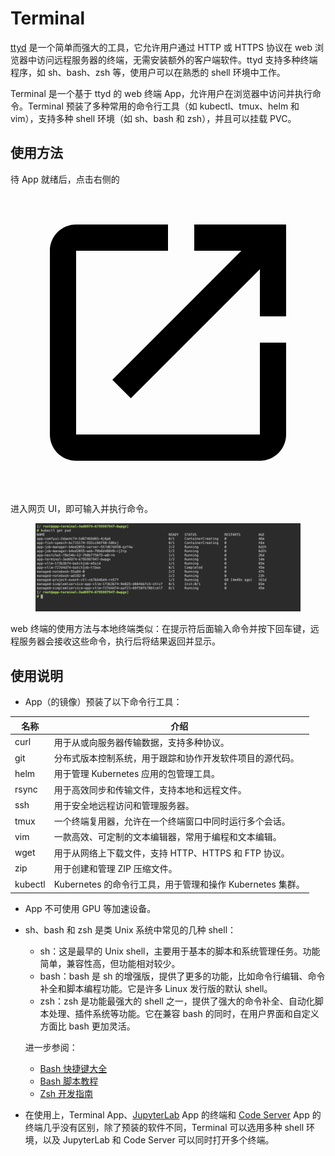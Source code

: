 # Terminal

<a target="_blank" rel="noopener noreferrer" href="https://github.com/tsl0922/ttyd">ttyd</a> 是一个简单而强大的工具，它允许用户通过 HTTP 或 HTTPS 协议在 web 浏览器中访问远程服务器的终端，无需安装额外的客户端软件。ttyd 支持多种终端程序，如 sh、bash、zsh 等，使用户可以在熟悉的 shell 环境中工作。

Terminal 是一个基于 ttyd 的 web 终端 App，允许用户在浏览器中访问并执行命令。Terminal 预装了多种常用的命令行工具（如 kubectl、tmux、helm 和 vim），支持多种 shell 环境（如 sh、bash 和 zsh），并且可以挂载 PVC。

## 使用方法

待 App 就绪后，点击右侧的 <span class="twemoji"><svg class="MuiSvgIcon-root MuiSvgIcon-colorPrimary MuiSvgIcon-fontSizeMedium css-jxtyyz" focusable="false" aria-hidden="true" viewBox="0 0 24 24" data-testid="OpenInNewIcon"><path d="M19 19H5V5h7V3H5c-1.11 0-2 .9-2 2v14c0 1.1.89 2 2 2h14c1.1 0 2-.9 2-2v-7h-2zM14 3v2h3.59l-9.83 9.83 1.41 1.41L19 6.41V10h2V3z"></path></svg></span> 进入网页 UI，即可输入并执行命令。

<figure class="screenshot">
  <img alt="ui-terminal" src="../assets/app/terminal/terminal.png" />
</figure>

web 终端的使用方法与本地终端类似：在提示符后面输入命令并按下回车键，远程服务器会接收这些命令，执行后将结果返回并显示。

## 使用说明

* App（的镜像）预装了以下命令行工具：

| 名称    | 介绍                                                      |
| ------- | --------------------------------------------------------- |
| curl    | 用于从或向服务器传输数据，支持多种协议。                  |
| git     | 分布式版本控制系统，用于跟踪和协作开发软件项目的源代码。  |
| helm    | 用于管理 Kubernetes 应用的包管理工具。                    |
| rsync   | 用于高效同步和传输文件，支持本地和远程文件。              |
| ssh     | 用于安全地远程访问和管理服务器。                          |
| tmux    | 一个终端复用器，允许在一个终端窗口中同时运行多个会话。    |
| vim     | 一款高效、可定制的文本编辑器，常用于编程和文本编辑。      |
| wget    | 用于从网络上下载文件，支持 HTTP、HTTPS 和 FTP 协议。      |
| zip     | 用于创建和管理 ZIP 压缩文件。                             |
| kubectl | Kubernetes 的命令行工具，用于管理和操作 Kubernetes 集群。 |

* App 不可使用 GPU 等加速设备。
* sh、bash 和 zsh 是类 Unix 系统中常见的几种 shell：

    * sh：这是最早的 Unix shell，主要用于基本的脚本和系统管理任务。功能简单，兼容性高，但功能相对较少。
    * bash：bash 是 sh 的增强版，提供了更多的功能，比如命令行编辑、命令补全和脚本编程功能。它是许多 Linux 发行版的默认 shell。
    * zsh：zsh 是功能最强大的 shell 之一，提供了强大的命令补全、自动化脚本处理、插件系统等功能。它在兼容 bash 的同时，在用户界面和自定义方面比 bash 更加灵活。

    进一步参阅：

    * <a target="_blank" rel="noopener noreferrer" href="https://www.runoob.com/w3cnote/bash-shortcut.html">Bash 快捷键大全</a>
    * <a target="_blank" rel="noopener noreferrer" href="https://wangdoc.com/bash/">Bash 脚本教程</a>
    * <a target="_blank" rel="noopener noreferrer" href="https://zshguide.readthedocs.io">Zsh 开发指南</a>

* 在使用上，Terminal App、[JupyterLab](./jupyterlab.md) App 的终端和 [Code Server](./codeserver.md) App 的终端几乎没有区别，除了预装的软件不同，Terminal 可以选用多种 shell 环境，以及 JupyterLab 和 Code Server 可以同时打开多个终端。
